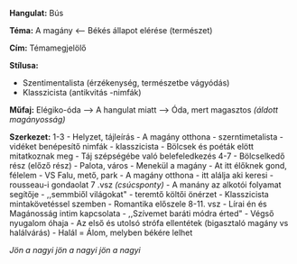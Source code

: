 
**Hangulat:**
	Bús

**Téma:**
	A magány <-- Békés állapot elérése (természet)

**Cím:**
	Témamegjelölő

**Stílusa:**
- Szentimentalista (érzékenység, természetbe vágyódás)
-  Klasszicista (antikvitás -nimfák)

**Műfaj:**
	Elégiko-óda 
		--> A hangulat miatt
		--> Óda, mert magasztos *(áldott magányosság)*


**Szerkezet:**
	1-3
		- Helyzet, tájleírás
			- A magány otthona - szerntimetalista
			- vidéket benépesítő nimfák - klasszicista
				- Bölcsek és poéták elött mitatkoznak meg
		- Táj szépségébe való belefeledkezés
	4-7
		- Bölcselkedő rész (előző rész)
		- Palota, város
			- Menekül a magány
			- At itt élőknek gond, félelem
		- VS Falu, mető, park
			- A magány otthona
			- itt alálja aki keresi
			- rousseau-i gondaolat
	7 .vsz *(csúcsponty)*
		- A manány az alkotói folyamat segítője
		- ,,semmbiől világokat" - teremtő költői önérzet
			- Klasszicista mintakövetéssel szemben
			- Romantika előszele
	8-11. vsz
		- Lírai én és Magánosság intim kapcsolata
			- ,,Szívemet baráti módra érted"
		- Végső nyugalom óhaja
			- Az első és utolsó strófa ellentétek (bigasztaló magány vs halálvárás)
		- Halál = Álom, melyben békére lelhet

*Jön a nagyi jön a nagyi jön a nagyi*